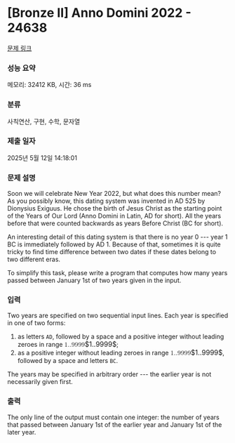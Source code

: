 # [Bronze II] Anno Domini 2022 - 24638 

[문제 링크](https://www.acmicpc.net/problem/24638) 

### 성능 요약

메모리: 32412 KB, 시간: 36 ms

### 분류

사칙연산, 구현, 수학, 문자열

### 제출 일자

2025년 5월 12일 14:18:01

### 문제 설명

<p>Soon we will celebrate New Year 2022, but what does this number mean? As you possibly know, this dating system was invented in AD 525 by Dionysius Exiguus. He chose the birth of Jesus Christ as the starting point of the Years of Our Lord (Anno Domini in Latin, AD for short). All the years before that were counted backwards as years Before Christ (BC for short). </p>

<p>An interesting detail of this dating system is that there is no year 0 --- year 1 BC is immediately followed by AD 1. Because of that, sometimes it is quite tricky to find time difference between two dates if these dates belong to two different eras.</p>

<p>To simplify this task, please write a program that computes how many years passed between January 1st of two years given in the input.</p>

### 입력 

 <p>Two years are specified on two sequential input lines. Each year is specified in one of two forms:</p>

<ol>
	<li>as letters <code>AD</code>, followed by a space and a positive integer without leading zeroes in range <mjx-container class="MathJax" jax="CHTML" style="font-size: 109%; position: relative;"><mjx-math class="MJX-TEX" aria-hidden="true"><mjx-mn class="mjx-n"><mjx-c class="mjx-c31"></mjx-c><mjx-c class="mjx-c2E"></mjx-c></mjx-mn><mjx-mn class="mjx-n"><mjx-c class="mjx-c2E"></mjx-c><mjx-c class="mjx-c39"></mjx-c><mjx-c class="mjx-c39"></mjx-c><mjx-c class="mjx-c39"></mjx-c><mjx-c class="mjx-c39"></mjx-c></mjx-mn></mjx-math><mjx-assistive-mml unselectable="on" display="inline"><math xmlns="http://www.w3.org/1998/Math/MathML"><mn>1.</mn><mn>.9999</mn></math></mjx-assistive-mml><span aria-hidden="true" class="no-mathjax mjx-copytext">$1..9999$</span></mjx-container>;</li>
	<li>as a positive integer without leading zeroes in range <mjx-container class="MathJax" jax="CHTML" style="font-size: 109%; position: relative;"><mjx-math class="MJX-TEX" aria-hidden="true"><mjx-mn class="mjx-n"><mjx-c class="mjx-c31"></mjx-c><mjx-c class="mjx-c2E"></mjx-c></mjx-mn><mjx-mn class="mjx-n"><mjx-c class="mjx-c2E"></mjx-c><mjx-c class="mjx-c39"></mjx-c><mjx-c class="mjx-c39"></mjx-c><mjx-c class="mjx-c39"></mjx-c><mjx-c class="mjx-c39"></mjx-c></mjx-mn></mjx-math><mjx-assistive-mml unselectable="on" display="inline"><math xmlns="http://www.w3.org/1998/Math/MathML"><mn>1.</mn><mn>.9999</mn></math></mjx-assistive-mml><span aria-hidden="true" class="no-mathjax mjx-copytext">$1..9999$</span></mjx-container>, followed by a space and letters <code>BC</code>.</li>
</ol>

<p>The years may be specified in arbitrary order --- the earlier year is not necessarily given first.</p>

### 출력 

 <p>The only line of the output must contain one integer: the number of years that passed between January 1st of the earlier year and January 1st of the later year.</p>

